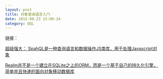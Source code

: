```yaml
---
layout: post
title: 对象查询语言入门
date: 2015-09-23 15:09:24
category: OQL
---
```


链接：


[超级强大： SpahQL是一种查询语言和数据操作JS类库，用于处理Javascript对象](http://danski.github.io/spahql/#modifying_data)  

[Realm并不是一个建立在SQLite之上的ORM，而是一个基于自己的持久化引擎，简单并且快速的面向对象移动数据库](https://realm.io/cn/)